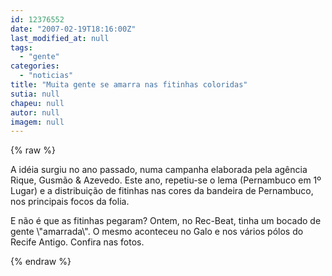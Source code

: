 ```yaml
---
id: 12376552
date: "2007-02-19T18:16:00Z"
last_modified_at: null
tags:
  - "gente"
categories:
  - "noticias"
title: "Muita gente se amarra nas fitinhas coloridas"
sutia: null
chapeu: null
autor: null
imagem: null
---
```

{% raw %}
<p><P>A idéia surgiu no ano passado, numa campanha elaborada pela agência Rique, Gusmão&nbsp;&amp; Azevedo. Este ano, repetiu-se o lema (Pernambuco em 1º Lugar) e a distribuição de fitinhas nas cores da bandeira de Pernambuco, nos principais focos da folia. </P></p>
<p><P>E não é que as fitinhas pegaram? Ontem, no Rec-Beat, tinha um bocado de gente \"amarrada\". O mesmo aconteceu no Galo e nos&nbsp;vários&nbsp;pólos do Recife Antigo. Confira nas fotos.</P> </p>
{% endraw %}